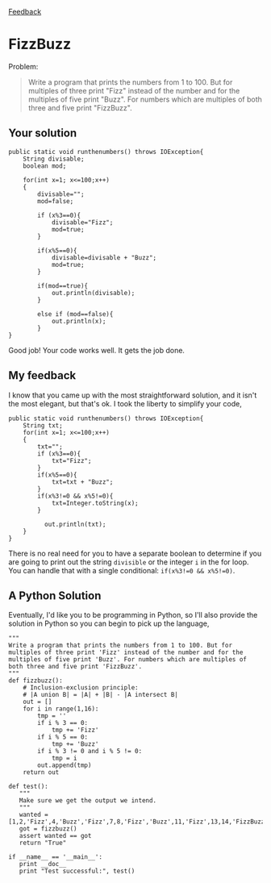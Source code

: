 <link href="markdown.css" rel="stylesheet"></link>

[Feedback](index.html)

FizzBuzz
=======
Problem:

> Write a program that prints the numbers from 1 to 100. But for multiples of three print "Fizz" instead of the number and for the multiples of five print "Buzz". For numbers which are multiples of both three and five print "FizzBuzz".

Your solution
-------------
    
    public static void runthenumbers() throws IOException{
        String divisable;
        boolean mod;
    
        for(int x=1; x<=100;x++)
        {
            divisable="";
            mod=false;
            
            if (x%3==0){
                divisable="Fizz";
                mod=true;
            }
            
            if(x%5==0){
                divisable=divisable + "Buzz";
                mod=true;
            }
            
            if(mod==true){
                out.println(divisable);
            }
            
            else if (mod==false){
                out.println(x);
            }
    }
    
Good job! Your code works well. It gets the job done.

My feedback
-----------
I know that you came up with the most straightforward solution, and
it isn't the most elegant, but that's ok. I took the liberty to simplify your code,

    public static void runthenumbers() throws IOException{
		String txt;
		for(int x=1; x<=100;x++)
		{
			txt="";
			if (x%3==0){
				txt="Fizz";
			}
			if(x%5==0){
				txt=txt + "Buzz";
			}
			if(x%3!=0 && x%5!=0){
     			txt=Integer.toString(x);
			}
			
              out.println(txt);
		}
	}

There is no real need for you to have a separate boolean to determine if you are going to print out the string `divisible` or the integer `i` in the for loop. You can handle that with a single conditional: `if(x%3!=0 && x%5!=0)`.

A Python Solution
-----------------
Eventually, I'd like you to be programming in Python, so I'll also provide the solution in Python so you can begin to pick up the language,

    """
    Write a program that prints the numbers from 1 to 100. But for multiples of three print 'Fizz' instead of the number and for the multiples of five print 'Buzz'. For numbers which are multiples of both three and five print 'FizzBuzz'.
    """
    def fizzbuzz():
        # Inclusion-exclusion principle:
        # |A union B| = |A| + |B| - |A intersect B|
        out = []
        for i in range(1,16):
            tmp = ''
            if i % 3 == 0:
                tmp += 'Fizz'
            if i % 5 == 0:
                tmp += 'Buzz'
            if i % 3 != 0 and i % 5 != 0:
                tmp = i
            out.append(tmp)
        return out
    
    def test():
       """
       Make sure we get the output we intend.
       """
       wanted = [1,2,'Fizz',4,'Buzz','Fizz',7,8,'Fizz','Buzz',11,'Fizz',13,14,'FizzBuzz']
       got = fizzbuzz()
       assert wanted == got
       return "True"
       
    if __name__ == '__main__':
       print __doc__
       print "Test successful:", test()
